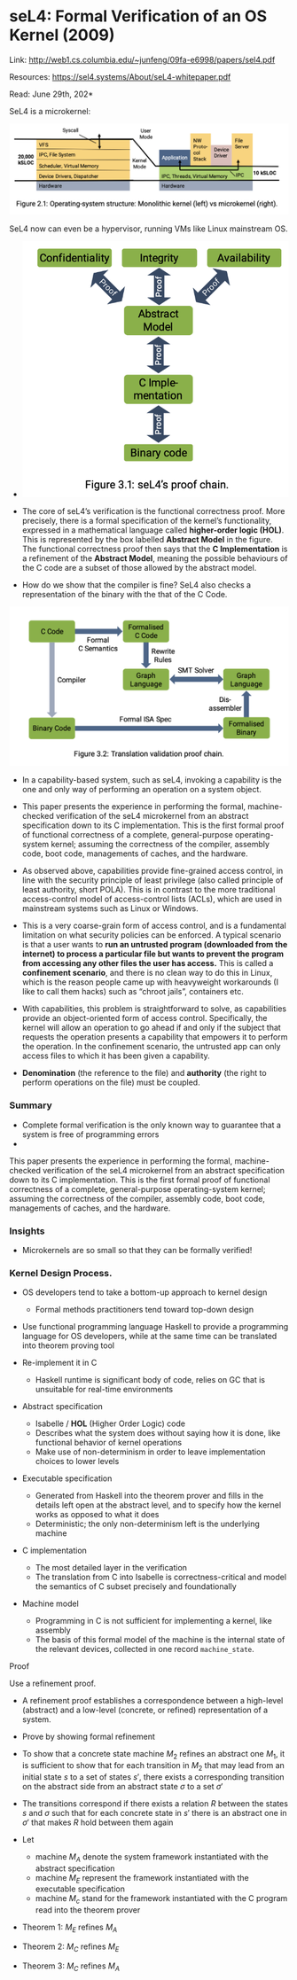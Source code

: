 # seL4: Formal Verification of an OS Kernel (2009) 

Link: http://web1.cs.columbia.edu/~junfeng/09fa-e6998/papers/sel4.pdf

Resources: https://sel4.systems/About/seL4-whitepaper.pdf

Read: June 29th, 202* 

SeL4 is a microkernel: 

![alt text](images/58-sel4/microkernel.png)

SeL4 now can even be a hypervisor, running VMs like Linux mainstream OS.

* ![alt text](images/58-sel4/proof-structure.png)

* The core of seL4’s verification is the functional correctness proof. More precisely, there is a formal specification of the kernel’s functionality, expressed in a mathematical language called **higher-order logic (HOL)**. This is represented by the box labelled **Abstract Model** in the figure. The functional correctness proof then says that the **C Implementation** is a refinement of the **Abstract Model**, meaning the possible behaviours of the C code are a subset of those allowed by the abstract model.

* How do we show that the compiler is fine? SeL4 also checks a representation of the binary with the that of the C Code. 

![alt text](images/58-sel4/translation-validation-proof-chain.png)

* In a capability-based system, such as seL4, invoking a capability is the one and only way of performing an operation on a system object.

* This paper presents the experience in performing the formal, machine-checked verification of the seL4 microkernel from an abstract specification down to its C implementation. This is the first formal proof of functional correctness of a complete, general-purpose operating-system kernel; assuming the correctness of the compiler, assembly code, boot code, managements of caches, and the hardware. 

* As observed above, capabilities provide fine-grained access control, in line with the security principle of least privilege (also called principle of least authority, short POLA). This is in contrast to the more traditional access-control model of access-control lists (ACLs), which are used in mainstream systems such as Linux or Windows. 

* This is a very coarse-grain form of access control, and is a fundamental limitation on what security policies can be enforced. A typical scenario is that a user wants to **run an untrusted program (downloaded from the internet) to process a particular file but wants to prevent the program from accessing any other files the user has access.** This is called a **confinement scenario**, and there is no clean way to do this in Linux, which is the reason people came up with heavyweight workarounds (I like to call them hacks) such as “chroot jails”, containers etc.

* With capabilities, this problem is straightforward to solve, as capabilities provide an object-oriented form of access control. Specifically, the kernel will allow an operation to go ahead if and only if the subject that requests the operation presents a capability that empowers it to perform the operation. In the confinement scenario, the untrusted app can only access files to which it has been given a capability. 
* **Denomination** (the reference to the file) and **authority** (the right to perform operations on the file) must be coupled.

### Summary

* Complete formal verification is the only known way to guarantee that a system is free of programming errors
* 

This paper presents the experience in performing the formal, machine-checked verification of the seL4 microkernel from an abstract specification down to its C implementation. This is the first formal proof of functional correctness of a complete, general-purpose operating-system kernel; assuming the correctness of the compiler, assembly code, boot code, managements of caches, and the hardware.

### Insights

* Microkernels are so small so that they can be formally verified!

### Kernel Design Process. 

* OS developers tend to take a bottom-up approach to kernel design
  * Formal methods practitioners tend toward top-down design
* Use functional programming language Haskell to provide a programming language for OS developers, while at the same time can be translated into theorem proving tool
* Re-implement it in C
    * Haskell runtime is significant body of code, relies on GC that is unsuitable for real-time environments

* Abstract specification
    * Isabelle / **HOL** (Higher Order Logic) code
    * Describes what the system does without saying how it is done, like functional behavior of kernel operations
    * Make use of non-determinism in order to leave implementation choices to lower levels

* Executable specification
    * Generated from Haskell into the theorem prover and fills in the details left open at the abstract level, and to specify how the kernel works as opposed to what it does
    * Deterministic; the only non-determinism left is the underlying machine
* C implementation
    * The most detailed layer in the verification
    * The translation from C into Isabelle is correctness-critical and model the semantics of C subset precisely and foundationally
* Machine model
    * Programming in C is not sufficient for implementing a kernel, like assembly
    * The basis of this formal model of the machine is the internal state of the relevant devices, collected in one record `machine_state`.

Proof 

Use a refinement proof. 
* A refinement proof establishes a correspondence between a high-level (abstract) and a low-level (concrete, or refined) representation of a system.

* Prove by showing formal refinement
* To show that a concrete state machine $M_2$ refines an abstract one $M_1$, it is sufficient to show that for each transition in $M_2$ that may lead from an initial state $s$  to a set of states $s',$ there exists a corresponding transition on the abstract side from an abstract state $\sigma$ to a set $\sigma'$
* The transitions correspond if there exists a relation $R$   between the states $s$ and $\sigma$ such that for each concrete state in $s'$ there is an abstract one in $\sigma'$ that makes $R$   hold between them again
* Let
    * machine $M_A$ denote the system framework instantiated with the abstract specification
    * machine $M_E$  represent the framework instantiated with the executable specification
    * machine $M_c$  stand for the framework instantiated with the C program read into the theorem prover
* Theorem 1: $M_E$ refines $M_A$
* Theorem 2: $M_C$ refines $M_E$
* Theorem 3: $M_C$  refines $M_A$
